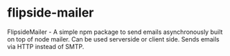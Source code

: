 # flipside-mailer

FlipsideMailer - A simple npm package to send emails asynchronously built on top of node mailer. Can be used serverside or client side. Sends emails via HTTP instead of SMTP.
